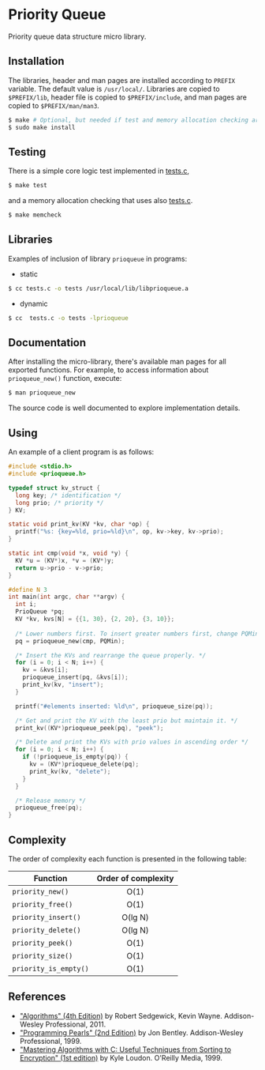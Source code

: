 # Priority Queue

Priority queue data structure micro library.

## Installation

The libraries, header and man pages are installed according to `PREFIX` variable. 
The default value is `/usr/local/`. Libraries are copied to `$PREFIX/lib`, 
 header file is copied to `$PREFIX/include`, and man pages are copied 
 to `$PREFIX/man/man3`.

````sh
$ make # Optional, but needed if test and memory allocation checking are to performed.
$ sudo make install
````

## Testing

There is a simple core logic test implemented in [tests.c](tests.c),

````sh
$ make test
````

and a memory allocation checking that uses also [tests.c](tests.c).

````sh
$ make memcheck
````

## Libraries

Examples of inclusion of library `prioqueue` in programs:

- static
````sh
$ cc tests.c -o tests /usr/local/lib/libprioqueue.a
````

- dynamic
````sh
$ cc  tests.c -o tests -lprioqueue
````

## Documentation
After installing the micro-library, there's available 
man pages for all exported functions. For example, 
to access information about `prioqueue_new()` function, 
execute:

````sh
$ man prioqueue_new
````

The source code is well documented to explore 
implementation details.

## Using

An example of a client program is as follows:

````C
#include <stdio.h>
#include <prioqueue.h>

typedef struct kv_struct {
  long key; /* identification */
  long prio; /* priority */
} KV;

static void print_kv(KV *kv, char *op) {
  printf("%s: {key=%ld, prio=%ld}\n", op, kv->key, kv->prio);
}

static int cmp(void *x, void *y) {
  KV *u = (KV*)x, *v = (KV*)y;
  return u->prio - v->prio;
}

#define N 3
int main(int argc, char **argv) {
  int i;
  PrioQueue *pq;
  KV *kv, kvs[N] = {{1, 30}, {2, 20}, {3, 10}};
  
  /* Lower numbers first. To insert greater numbers first, change PQMin to PQMax. */
  pq = prioqueue_new(cmp, PQMin);

  /* Insert the KVs and rearrange the queue properly. */
  for (i = 0; i < N; i++) {
    kv = &kvs[i];
    prioqueue_insert(pq, &kvs[i]);
    print_kv(kv, "insert");
  }

  printf("#elements inserted: %ld\n", prioqueue_size(pq));

  /* Get and print the KV with the least prio but maintain it. */
  print_kv((KV*)prioqueue_peek(pq), "peek");

  /* Delete and print the KVs with prio values in ascending order */
  for (i = 0; i < N; i++) {
    if (!prioqueue_is_empty(pq)) {
      kv = (KV*)prioqueue_delete(pq);
      print_kv(kv, "delete");
    }
  }

  /* Release memory */
  prioqueue_free(pq);
}
````
## Complexity

The order of complexity each function is presented in the following table:

| Function              | Order of complexity |
|-----------------------|:-------------------:|
| `priority_new()`      | O(1)                |
| `priority_free()`     | O(1)                |
| `priority_insert()`   | O(lg N)             |
| `priority_delete()`   | O(lg N)             |
| `priority_peek()`     | O(1)                |
| `priority_size()`     | O(1)                |
| `priority_is_empty()` | O(1)                |


## References

- ["Algorithms" (4th Edition)](https://www.amazon.com/Algorithms-4th-Robert-Sedgewick/dp/032157351X/ref=sr_1_1?dchild=1&keywords=sedgewick&qid=1612210852&sr=8-1) 
  by Robert Sedgewick, Kevin Wayne. Addison-Wesley Professional, 2011.
- ["Programming Pearls" (2nd Edition)](https://www.amazon.com/Programming-Pearls-2nd-Jon-Bentley/dp/0201657880/ref=sr_1_1?dchild=1&keywords=programming+pearls&qid=1612210954&sr=8-1)
  by Jon Bentley. Addison-Wesley Professional, 1999.
- ["Mastering Algorithms with C: Useful Techniques from Sorting to Encryption" (1st edition)](https://www.amazon.com/Mastering-Algorithms-C-Kyle-Loudon/dp/1565924533)
  by Kyle Loudon. O'Reilly Media, 1999.

